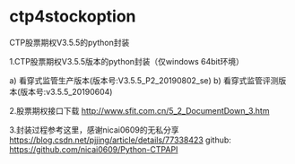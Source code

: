 # ctp4stockoption
CTP股票期权V3.5.5的python封装

1.CTP股票期权V3.5.5版本的python封装（仅windows 64bit环境）
  
  a)  看穿式监管生产版本(版本号:V3.5.5_P2_20190802_se)
  b)  看穿式监管评测版本(版本号:v3.5.5_20190604)

2.股票期权接口下载
  http://www.sfit.com.cn/5_2_DocumentDown_3.htm
  
3.封装过程参考这里，感谢nicai0609的无私分享
  https://blog.csdn.net/pjjing/article/details/77338423
  github: https://github.com/nicai0609/Python-CTPAPI
